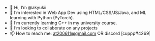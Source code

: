 - 👋 Hi, I’m @akyukii
- 👀 I’m interested in Web App Dev using HTML/CSS/JS/Java, and ML learning with Python (PyTorch).
- 🌱 I’m currently learning C++ in my university course.
- 💞️ I’m looking to collaborate on any projects
- 📫 How to reach me: at200611@gmail.com OR discord [cuppp#4269]

<!---
akyukii/akyukii is a ✨ special ✨ repository because its `README.md` (this file) appears on your GitHub profile.
You can click the Preview link to take a look at your changes.
--->
